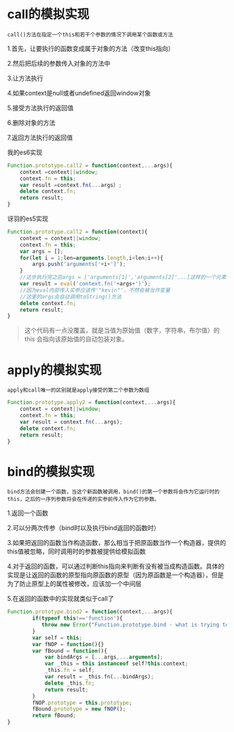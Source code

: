 # call的模拟实现

`call()方法在指定一个this和若干个参数的情况下调用某个函数或方法`

1.首先，让要执行的函数变成属于对象的方法（改变this指向）

2.然后把后续的参数传入对象的方法中

3.让方法执行

4.如果context是null或者undefined返回window对象

5.接受方法执行的返回值

6.删除对象的方法

7.返回方法执行的返回值

我的es6实现

```js
Function.prototype.call2 = function(context,...args){
	context =context||window;
	context.fn = this;
	var result =context.fn(...args）;
	delete context.fn;
	return result;
}
```
讶羽的es5实现
```js
Function.prototype.call2 = function(context){
    context = context||window;
    context.fn = this;
    var args = [];
    for(let i = 1;len=arguments.length,i<len;i++){
        args.push('arguments['+i+']');
    }
    //这步执行完之后args = ['arguments[1]','arguments[2]'...]这样的一个元素为字符串的数组
    var result = eval('context.fn('+args+')');
    //因为eval内部传入实参应该传'"kevin"'，不然会被当作变量
    //这里的args会自动调用toString()方法
    delete context.fn;
    return result;
}
```

> 这个代码有一点没覆盖，就是当值为原始值（数字，字符串，布尔值）的 this 会指向该原始值的自动包装对象。

# apply的模拟实现

`apply和call唯一的区别就是apply接受的第二个参数为数组`

```js
Function.prototype.apply2 = function(context,...args){
	context = context||window;
	context.fn = this;
	var result = context.fn(...args);
	delete context.fn;
	return result;
}
```

#  bind的模拟实现

`bind方法会创建一个函数，当这个新函数被调用，bind()的第一个参数将会作为它运行时的this，之后的一序列参数将会在传递的实参前传入作为它的参数。`

1.返回一个函数

2.可以分两次传参（bind时以及执行bind返回的函数时）

3.如果把返回的函数当作构造函数，那么相当于把原函数当作一个构造器，提供的this值被忽略，同时调用时的参数被提供给模拟函数

4.对于返回的函数，可以通过判断this指向来判断有没有被当成构造函数。具体的实现是让返回的函数的原型指向原函数的原型（因为原函数是一个构造器），但是为了防止原型上的属性被修改，应该加一个中间层

5.在返回的函数中的实现就类似于call了

```js
Function.prototype.bind2 = function(context,...args){
    	if(typeof this!=='function'){
           throw new Error("Function.prototype.bind - what is trying to be bound is not callable");
        }
        var self = this;
        var fNOP = function(){}
        var fBound = function(){
            var bindArgs = [...args,...arguments];
            var _this = this instanceof self?this:context;
            _this.fn = self;
            var result = _this.fn(...bindArgs);
            delete _this.fn;
            return result;
        }
        fNOP.prototype = this.prototype;
        fBound.prototype = new fNOP();
        return fBound;
}
```

